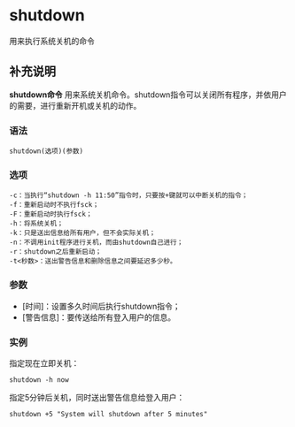 shutdown
===

用来执行系统关机的命令

## 补充说明

**shutdown命令** 用来系统关机命令。shutdown指令可以关闭所有程序，并依用户的需要，进行重新开机或关机的动作。

### 语法

```shell
shutdown(选项)(参数)
```

### 选项

```shell
-c：当执行“shutdown -h 11:50”指令时，只要按+键就可以中断关机的指令；
-f：重新启动时不执行fsck；
-F：重新启动时执行fsck；
-h：将系统关机；
-k：只是送出信息给所有用户，但不会实际关机；
-n：不调用init程序进行关机，而由shutdown自己进行；
-r：shutdown之后重新启动；
-t<秒数>：送出警告信息和删除信息之间要延迟多少秒。
```

### 参数

*   [时间]：设置多久时间后执行shutdown指令；
*   [警告信息]：要传送给所有登入用户的信息。

### 实例

指定现在立即关机：

```shell
shutdown -h now
```

指定5分钟后关机，同时送出警告信息给登入用户：

```shell
shutdown +5 "System will shutdown after 5 minutes"
```


<!-- Linux命令行搜索引擎：https://jaywcjlove.github.io/linux-command/ -->